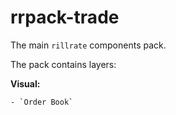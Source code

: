 # rrpack-trade

The main `rillrate` components pack.

The pack contains layers:

**Visual:**

    - `Order Book`
